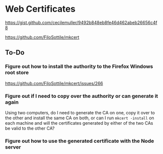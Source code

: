 # Web Certificates

https://gist.github.com/cecilemuller/9492b848eb8fe46d462abeb26656c4f8

https://github.com/FiloSottile/mkcert

## To-Do

### Figure out how to install the authority to the Firefox Windows root store

https://github.com/FiloSottile/mkcert/issues/266

### Figure out if I need to copy over the authority or can generate it again

Using two computers, do I need to generate the CA on one, copy it over to the
other and install the same CA on both, or can I run `mkcert -install` on each
machine and will the certificates generated by either of the two CAs be valid
to the other CA?

### Figure out how to use the generated certificate with the Node server
